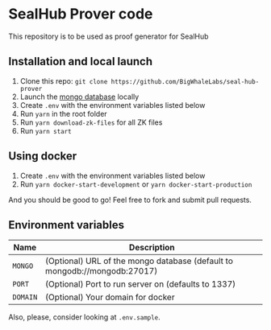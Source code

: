 # SealHub Prover code

This repository is to be used as proof generator for SealHub

## Installation and local launch

1. Clone this repo: `git clone https://github.com/BigWhaleLabs/seal-hub-prover`
2. Launch the [mongo database](https://www.mongodb.com/) locally
3. Create `.env` with the environment variables listed below
4. Run `yarn` in the root folder
5. Run `yarn download-zk-files` for all ZK files
6. Run `yarn start`

## Using docker

1. Create `.env` with the environment variables listed below
2. Run `yarn docker-start-development` or `yarn docker-start-production`

And you should be good to go! Feel free to fork and submit pull requests.

## Environment variables

| Name     | Description                                                               |
| -------- | ------------------------------------------------------------------------- |
| `MONGO`  | (Optional) URL of the mongo database (default to mongodb://mongodb:27017) |
| `PORT`   | (Optional) Port to run server on (defaults to 1337)                       |
| `DOMAIN` | (Optional) Your domain for docker                                         |

Also, please, consider looking at `.env.sample`.

